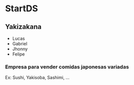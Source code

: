 # StartDS

## Yakizakana

- Lucas
- Gabriel
- Jhonny
- Felipe

### Empresa para vender comidas japonesas variadas

Ex: Sushi, Yakisoba, Sashimi, ...
